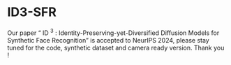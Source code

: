 # ID3-SFR

Our paper “ ID $`^3 `$ : Identity-Preserving-yet-Diversified Diffusion Models for Synthetic Face Recognition” is accepted to NeurIPS 2024, please stay tuned for the code, synthetic dataset and camera ready version. Thank you !